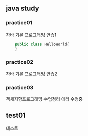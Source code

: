## java study
### practice01
 자바 기본 프로그래밍 연습1

```java
	public class HelloWorld{
	}
```

### practice02
 자바 기본 프로그래밍 연습2
 
### practice03
객체지향프로그래밍 수업정리
에러 수정중

## test01
테스트
